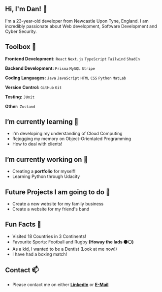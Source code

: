 ## **Hi, I'm Dan!** 👋

I'm a 23-year-old developer from Newcastle Upon Tyne, England. I am incredibly passionate about Web development, Software Development and Cyber Security.

## Toolbox 🥊
**Frontend Development:** `React` `Next.js` `TypeScript` `Tailwind` `ShadCn`

**Backend Development:** `Prisma` `MySQL` `Stripe`

**Coding Languages:** `Java` `JavaScript` `HTML` `CSS` `Python` `MatLab`

**Version Control:** `GitHub` `Git`

**Testing:** `JUnit`

**Other:** `Zustand`

## **I’m currently learning** 🌻

- I'm developing my understanding of Cloud Computing
- Rejogging my memory on Object-Orientated Programming
- How to deal with clients!

## **I’m currently working on** 🔭

- Creating a **portfolio** for myself!
- Learning Python through Udacity

## **Future Projects I am going to do** 🤔

- Create a new website for my family business
- Create a website for my friend's band

## **Fun Facts** 🥑

- Visited 18 Countries in 3 Continents!
- Favourite Sports: Football and Rugby **(Howay the lads ⚫⚪)**
- As a kid, I wanted to be a Dentist (Look at me now!)
- I have had a boxing match!

## **Contact** 📫

- Please contact me on either **[LinkedIn](https://www.linkedin.com/in/daniel-jones-a4a85b23a/)** or **[E-Mail](mailto:dan_jones1107@hotmail.com?subject=[GitHub]%20Enquiry%20From%20GitHub)**

